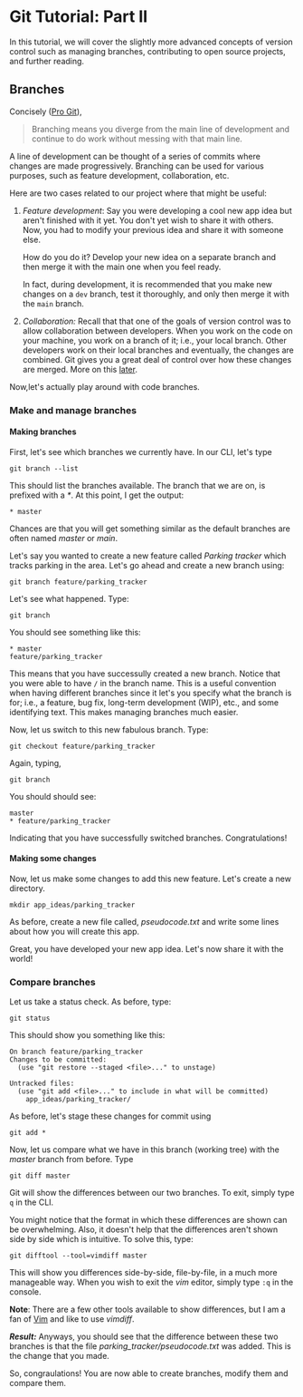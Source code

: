 # Git Tutorial: Part II
In this tutorial, we will cover the slightly more advanced concepts of version control such as managing branches, contributing to open source projects, and further reading.

## Branches
Concisely ([Pro Git](https://git-scm.com/book/en/v2/Git-Branching-Branches-in-a-Nutshell)), 
> Branching means you diverge from the main line of development and continue to do work without messing with that main line. 

A line of development can be thought of a series of commits where changes are made progressively. 
Branching can be used for various purposes, such as feature development, collaboration, etc. 

Here are two cases related to our project where that might be useful: 

1. *Feature development*: Say you were developing a cool new app idea but aren't finished with it yet. You don't yet wish to share it with others. Now, you had to modify your previous idea and share it with someone else. 

    How do you do it? Develop your new idea on a separate branch and then merge it with the main one when you feel ready. 
    
    In fact, during development, it is recommended that you make new changes on a `dev` branch, test it thoroughly, and only then merge it with the `main` branch. 

2. *Collaboration:* Recall that that one of the goals of version control was to allow collaboration between developers. When you work on the code on your machine, you work on a branch of it; i.e., your local branch. Other developers work on their local branches and eventually, the changes are combined. Git gives you a great deal of control over how these changes are merged. More on this [later](#contributing-to-open-source-projects). 

Now,let's actually play around with code branches.

### Make and manage branches
#### Making branches
First, let's see which branches we currently have. In our CLI, let's type
```
git branch --list
```
This should list the branches available. The branch that we are on, is prefixed with a *\**. At this point, I get the output:
```
* master
```
Chances are that you will get something similar as the default branches are often named *master* or *main*. 

Let's say you wanted to create a new feature called *Parking tracker* which tracks parking in the area. Let's go ahead and create a new branch using: 
```
git branch feature/parking_tracker
``` 
Let's see what happened. Type:
```
git branch
```
You should see something like this:
```
* master
feature/parking_tracker
```
This means that you have successully created a new branch. Notice that you were able to have `/` in the branch name. This is a useful convention when having different branches since it let's you specify what the branch is for; i.e., a feature, bug fix, long-term development (WIP), etc., and some identifying text. This makes managing branches much easier. 

Now, let us switch to this new fabulous branch. Type:
```
git checkout feature/parking_tracker
```
Again, typing,
```
git branch
```
You should should see:
```
master
* feature/parking_tracker
```
Indicating that you have successfully switched branches. Congratulations! 

#### Making some changes
Now, let us make some changes to add this new feature. Let's create a new directory. 
```
mkdir app_ideas/parking_tracker
```
As before, create a new file called, *pseudocode.txt* and write some lines about how you will create this app. 

Great, you have developed your new app idea. Let's now share it with the world! 

### Compare branches
Let us take a status check. As before, type:
```
git status
```
This should show you something like this:
```
On branch feature/parking_tracker
Changes to be committed:
  (use "git restore --staged <file>..." to unstage)

Untracked files:
  (use "git add <file>..." to include in what will be committed)
	app_ideas/parking_tracker/
```
As before, let's stage these changes for commit using 
```
git add *
```
Now, let us compare what we have in this branch (working tree) with the *master* branch from before. Type
```
git diff master
```
Git will show the differences between our two branches. To exit, simply type `q` in the CLI. 

You might notice that the format in which these differences are shown can be overwhelming. Also, it doesn't help that the differences aren't shown side by side which is intuitive. To solve this, type:
```
git difftool --tool=vimdiff master
```
This will show you differences side-by-side, file-by-file, in a much more manageable way. When you wish to exit the *vim* editor, simply type `:q` in the console. 

__Note__: There are a few other tools available to show differences, but I am a fan of [Vim](https://www.vim.org/about.php) and like to use *vimdiff*.

__*Result:*__ Anyways, you should see that the difference between these two branches is that the file *parking_tracker/pseudocode.txt* was added. This is the change that you made. 

So, congraulations! You are now able to create branches, modify them and compare them. 